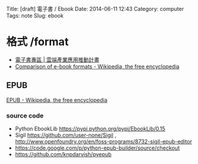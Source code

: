 Title: [draft] 電子書 / Ebook
Date: 2014-06-11 12:43
Category: computer
Tags: note
Slug: ebook


# 格式 /format

* [電子書專區 | 雲端產業應用推動計畫](http://www.cloud.org.tw/?q=node/6)
* [Comparison of e-book formats - Wikipedia, the free encyclopedia](http://en.wikipedia.org/wiki/Comparison_of_e-book_formats)

## EPUB

[EPUB - Wikipedia, the free encyclopedia](http://en.wikipedia.org/wiki/EPUB)

### source code

* Python EbookLib https://pypi.python.org/pypi/EbookLib/0.15
* Sigil https://github.com/user-none/Sigil , http://www.openfoundry.org/en/foss-programs/8732-sigil-epub-editor
* https://code.google.com/p/python-epub-builder/source/checkout
* https://github.com/knpdarvish/pyepub


